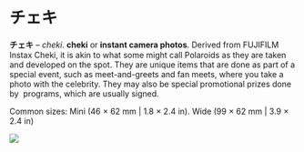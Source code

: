 # チェキ

**チェキ** – *cheki*. **cheki** or **instant camera photos**. Derived from FUJIFILM Instax Cheki, it is akin to what some might call Polaroids as they are taken and developed on the spot. They are unique items that are done as part of a special event, such as meet-and-greets and fan meets, where you take a photo with the celebrity. They may also be special promotional prizes done by  programs, which are usually signed.

Common sizes: Mini (46 × 62 mm | 1.8 × 2.4 in). Wide (99 × 62 mm | 3.9 × 2.4 in)

![](/%E3%83%81%E3%82%A7%E3%82%AD/1ziNiZCr.jpg)

